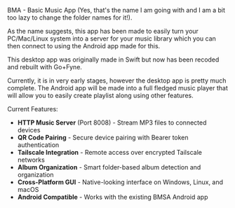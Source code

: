 BMA - Basic Music App (Yes, that's the name I am going with and I am a bit too lazy to change the folder names for it!).

As the name suggests, this app has been made to easily turn your PC/Mac/Linux system into a server for your music library which you can then connect to using the Android app made for this.

This desktop app was originally made in Swift but now has been recoded and rebuilt with Go+Fyne.

Currently, it is in very early stages, however the desktop app is pretty much complete. The Android app will be made into a full fledged music player that will allow you to easily create playlist along using other features. 

Current Features:

- **HTTP Music Server** (Port 8008) - Stream MP3 files to connected devices
- **QR Code Pairing** - Secure device pairing with Bearer token authentication
- **Tailscale Integration** - Remote access over encrypted Tailscale networks
- **Album Organization** - Smart folder-based album detection and organization
- **Cross-Platform GUI** - Native-looking interface on Windows, Linux, and macOS
- **Android Compatible** - Works with the existing BMSA Android app
